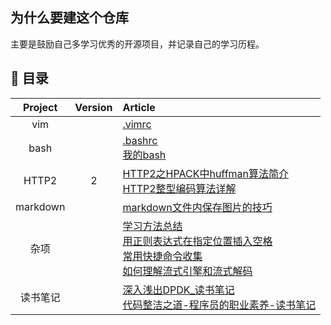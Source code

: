 ## 为什么要建这个仓库

主要是鼓励自己多学习优秀的开源项目，并记录自己的学习历程。

## 📖 目录
| Project | Version | Article |
|:-------:|:-------:|:------|
| vim |  | [.vimrc](https://github.com/gongpingzz/GongPing-Field/blob/dc9a3433253e010634a308ef986d7c5ee7351aeb/content/vim/.vimrc) |
| bash |  | [.bashrc](https://github.com/gongpingzz/GongPing-Field/blob/dc9a3433253e010634a308ef986d7c5ee7351aeb/content/bash/.bashrc) <br> [我的bash](https://github.com/gongpingzz/GongPing-Field/blob/dc9a3433253e010634a308ef986d7c5ee7351aeb/content/bash/%E9%85%8D%E7%BD%AE%E8%87%AA%E5%B7%B1%E7%9A%84%E7%BB%88%E7%AB%AF%E7%95%8C%E9%9D%A2.md) |
| HTTP2 | 2 | [HTTP2之HPACK中huffman算法简介](https://github.com/gongpingzz/GongPing-Field/blob/aed3e676b9d56d412d5e6e86bf5a3d5ffbeba049/content/HTTP2/HTTP2%E4%B8%AD%E5%85%B3%E4%BA%8Ehuffman%E7%AE%97%E6%B3%95%E7%9A%84%E5%BA%94%E7%94%A8.md) <br> [HTTP2整型编码算法详解](https://github.com/gongpingzz/GongPing-Field/blob/dc9a3433253e010634a308ef986d7c5ee7351aeb/content/HTTP2/HTTP2%E4%B8%AD%E6%95%B4%E5%9E%8B%E7%BC%96%E7%A0%81%E7%AE%97%E6%B3%95%E8%AF%A6%E8%A7%A3.md) |
| markdown | | [markdown文件内保存图片的技巧](https://github.com/gongpingzz/GongPing-Field/blob/dc9a3433253e010634a308ef986d7c5ee7351aeb/content/markdown/markdown%E6%96%87%E4%BB%B6%E5%86%85%E4%BF%9D%E5%AD%98%E5%9B%BE%E7%89%87%E7%9A%84%E6%8A%80%E5%B7%A7.md) |
| 杂项 |  | [学习方法总结](https://github.com/gongpingzz/GongPing-Field/blob/dc9a3433253e010634a308ef986d7c5ee7351aeb/content/%E6%9D%82%E9%A1%B9/%E5%AD%A6%E4%B9%A0%E6%96%B9%E6%B3%95%E6%80%BB%E7%BB%93.md) <br> [用正则表达式在指定位置插入空格](https://github.com/gongpingzz/GongPing-Field/blob/dc9a3433253e010634a308ef986d7c5ee7351aeb/content/%E6%9D%82%E9%A1%B9/%E7%94%A8%E6%AD%A3%E5%88%99%E8%A1%A8%E8%BE%BE%E5%BC%8F%E5%9C%A8%E6%8C%87%E5%AE%9A%E4%BD%8D%E7%BD%AE%E6%8F%92%E5%85%A5%E7%A9%BA%E6%A0%BC.md) <br> [常用快捷命令收集](https://github.com/gongpingzz/GongPing-Field/blob/dc9a3433253e010634a308ef986d7c5ee7351aeb/content/%E6%9D%82%E9%A1%B9/%E5%B8%B8%E7%94%A8%E5%BF%AB%E6%8D%B7%E5%91%BD%E4%BB%A4%E6%94%B6%E9%9B%86.md) <br> [如何理解流式引擎和流式解码](https://github.com/gongpingzz/GongPing-Field/blob/dc9a3433253e010634a308ef986d7c5ee7351aeb/content/%E6%9D%82%E9%A1%B9/%E5%A6%82%E4%BD%95%E7%90%86%E8%A7%A3%E6%B5%81%E5%BC%8F%E5%BC%95%E6%93%8E%E5%92%8C%E6%B5%81%E5%BC%8F%E8%A7%A3%E7%A0%81.md) |
| 读书笔记 |  | [深入浅出DPDK_读书笔记](https://github.com/gongpingzz/GongPing-Field/blob/aed3e676b9d56d412d5e6e86bf5a3d5ffbeba049/content/%E8%AF%BB%E4%B9%A6%E7%AC%94%E8%AE%B0/%E6%B7%B1%E5%85%A5%E6%B5%85%E5%87%BADPDK-%E8%AF%BB%E4%B9%A6%E7%AC%94%E8%AE%B0.md) <br> [代码整洁之道-程序员的职业素养-读书笔记](https://github.com/gongpingzz/GongPing-Field/blob/aed3e676b9d56d412d5e6e86bf5a3d5ffbeba049/content/%E8%AF%BB%E4%B9%A6%E7%AC%94%E8%AE%B0/%E4%BB%A3%E7%A0%81%E6%95%B4%E6%B4%81%E4%B9%8B%E9%81%93-%E7%A8%8B%E5%BA%8F%E5%91%98%E7%9A%84%E8%81%8C%E4%B8%9A%E7%B4%A0%E5%85%BB-%E8%AF%BB%E4%B9%A6%E7%AC%94%E8%AE%B0.md) |